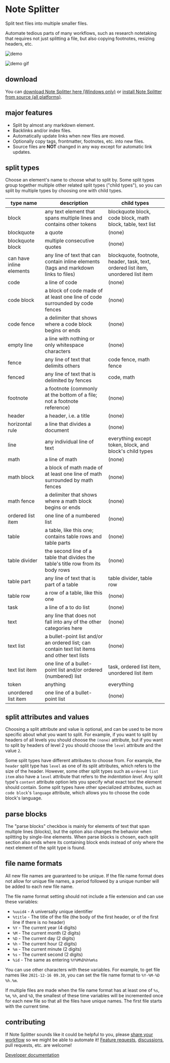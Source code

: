 # Note Splitter

Split text files into multiple smaller files.

Automate tedious parts of many workflows, such as research notetaking that requires not just splitting a file, but also copying footnotes, resizing headers, etc.

![demo](docs/images/demo.png)

![demo gif](https://media.giphy.com/media/v1.Y2lkPTc5MGI3NjExMTdhZDczODEyZDA3MGJhOWM2ZmM1YzllODYxNGU5ZjlmYTUwNGI5ZCZlcD12MV9pbnRlcm5hbF9naWZzX2dpZklkJmN0PWc/SVRERckC3PE62pt73i/giphy.gif)

## download

You can [download Note Splitter here (Windows only)](https://github.com/wheelercj/note-splitter/releases) or [install Note Splitter from source (all platforms)](https://github.com/wheelercj/note-splitter/blob/main/docs/dev-env.md).

## major features

* Split by almost any markdown element.
* Backlinks and/or index files.
* Automatically update links when new files are moved.
* Optionally copy tags, frontmatter, footnotes, etc. into new files.
* Source files are **NOT** changed in any way except for automatic link updates.

## split types

Choose an element's name to choose what to split by. Some split types group together multiple other related split types ("child types"), so you can split by multiple types by choosing one with child types.

| type name                | description                                                                      | child types                             |
|--------------------------|----------------------------------------------------------------------------------|------------------------------------------|
| block                    | any text element that spans multiple lines and contains other tokens                                      | blockquote block, code block, math block, table, text list                                   |
| blockquote               | a quote                                                                          | (none)                 |
| blockquote block         | multiple consecutive quotes                                                      | (none)                                    |
| can have inline elements | any line of text that can contain inline elements (tags and markdown links to files)                                | blockquote, footnote, header, task, text, ordered list item, unordered list item                                     |
| code                     | a line of code                                                                   | (none)                                   |
| code block               | a block of code made of at least one line of code surrounded by code fences      | (none)                                    |
| code fence               | a delimiter that shows where a code block begins or ends                         | (none)                                    |
| empty line               | a line with nothing or only whitespace characters                                | (none)                                     |
| fence                    | any line of text that delimits others                                            | code fence, math fence                                     |
| fenced                   | any line of text that is delimited by fences                                     | code, math                                     |
| footnote                 | a footnote (commonly at the bottom of a file; not a footnote reference)          | (none)                 |
| header                   | a header, i.e. a title                                                           | (none)                 |
| horizontal rule          | a line that divides a document                                                   | (none)                                     |
| line                     | any individual line of text                                                      | everything except token, block, and block's child types                                    |
| math                     | a line of math                                                                   | (none)                                   |
| math block               | a block of math made of at least one line of math surrounded by math fences      | (none)                                    |
| math fence               | a delimiter that shows where a math block begins or ends                         | (none)                                    |
| ordered list item        | one line of a numbered list                                                      | (none) |
| table                    | a table, like this one; contains table rows and table parts                                                           | (none)                                    |
| table divider            | the second line of a table that divides the table's title row from its body rows | (none)                               |
| table part               | any line of text that is part of a table                                         | table divider, table row                                     |
| table row                | a row of a table, like this one                                                  | (none)                               |
| task                     | a line of a to do list                                                           | (none) |
| text                     | any line that does not fall into any of the other categories here                | (none)                 |
| text list                | a bullet-point list and/or an ordered list; can contain text list items and other text lists                                       | (none)                                    |
| text list item           | one line of a bullet-point list and/or ordered (numbered) list                   | task, ordered list item, unordered list item                                     |
| token                    | anything                                                                         | everything                                       |
| unordered list item      | one line of a bullet-point list                                                  | (none) |

## split attributes and values

Choosing a split attribute and value is optional, and can be used to be more specific about what you want to split. For example, if you want to split by headers of all levels you should choose the `(none)` attribute, but if you want to split by headers of level 2 you should choose the `level` attribute and the value `2`.

Some split types have different attributes to choose from. For example, the `header` split type has `level` as one of its split attributes, which refers to the size of the header. However, some other split types such as `ordered list item` also have a `level` attribute that refers to the _indentation level_. Any split type's `content` attribute option lets you specify what exact text the element should contain. Some split types have other specialized attributes, such as `code block`'s `language` attribute, which allows you to choose the code block's language.

## parse blocks

The "parse blocks" checkbox is mainly for elements of text that span multiple lines (blocks), but the option also changes the behavior when splitting by single-line elements. When parse blocks is chosen, each split section also ends where its containing block ends instead of only where the next element of the split type is found.

## file name formats

All new file names are guaranteed to be unique. If the file name format does not allow for unique file names, a period followed by a unique number will be added to each new file name.

The file name format setting should not include a file extension and can use these variables:

* `%uuid4` - A universally unique identifier
* `%title` - The title of the file (the body of the first header, or of the first line if there is no header)
* `%Y` - The current year (4 digits)
* `%M` - The current month (2 digits)
* `%D` - The current day (2 digits)
* `%h` - The current hour (2 digits)
* `%m` - The current minute (2 digits)
* `%s` - The current second (2 digits)
* `%id` - The same as entering `%Y%M%D%h%m%s`

You can use other characters with these variables. For example, to get file names like `2021-12-16 09.30`, you can set the file name format to `%Y-%M-%D %h.%m`.

If multiple files are made when the file name format has at least one of `%s`, `%m`, `%h`, and `%D`, the smallest of these time variables will be incremented once for each new file so that all the files have unique names. The first file starts with the current time.

## contributing

If Note Splitter sounds like it could be helpful to you, please [share your workflow](https://github.com/wheelercj/note-splitter/discussions/17) so we might be able to automate it! [Feature requests](https://github.com/wheelercj/note-splitter/issues), [discussions](https://github.com/wheelercj/note-splitter/discussions), pull requests, etc. are welcome!

[Developer documentation](https://note-splitter.readthedocs.io/)
